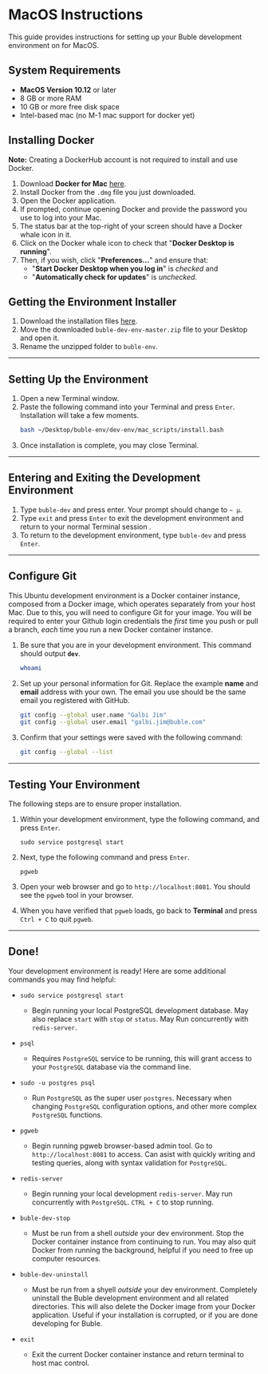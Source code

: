 # MacOS Instructions

This guide provides instructions for setting up your Buble development environment on for MacOS. 

## System Requirements

- **MacOS Version 10.12** or later
- 8 GB or more RAM
- 10 GB or more free disk space
- Intel-based mac (no M-1 mac support for docker yet)

## Installing Docker

**Note:** Creating a DockerHub account is not required to install and use Docker. 

1. Download **Docker for Mac** <a href="https://download.docker.com/mac/stable/Docker.dmg" _target="blank">here</a>.
2. Install Docker from the `.dmg` file you just downloaded.
3. Open the Docker application.
4. If prompted, continue opening Docker and provide the password you use to log into your Mac.
5. The status bar at the top-right of your screen should have a Docker whale icon in it.
6. Click on the Docker whale icon to check that "**Docker Desktop is running**".
7. Then, if you wish, click "**Preferences...**" and ensure that:
    - "**Start Docker Desktop when you log in**" is _checked_ and
    - "**Automatically check for updates**" is _unchecked_.


## Getting the Environment Installer

1. Download the installation files <a href="https://github.com/MLSandoval/buble-dev-env/archive/master.zip" target="_blank">here</a>.
2. Move the downloaded `buble-dev-env-master.zip` file to your Desktop and open it.
3. Rename the unzipped folder to `buble-env`.

---

## Setting Up the Environment

1. Open a new Terminal window.
2. Paste the following command into your Terminal and press `Enter`. Installation will take a few moments.
    ```bash
    bash ~/Desktop/buble-env/dev-env/mac_scripts/install.bash
    ```
3. Once installation is complete, you may close Terminal.

---

## Entering and Exiting the Development Environment

1. Type `buble-dev` and press enter. Your prompt should change to `~ µ`.
2. Type `exit` and press `Enter` to exit the development environment and return to your normal Terminal session .
3. To return to the development environment, type `buble-dev` and press `Enter`.

---

## Configure Git

This Ubuntu development environment is a Docker container instance, composed from a Docker image, which operates separately from your host Mac. Due to this, you will need to configure Git for your image. You will be required to enter your Github login credentials the *first* time you push or pull a branch, *each* time you run a new Docker container instance.

1. Be sure that you are in your development environment. This command should output **`dev`**.

    ```bash
    whoami
    ```

2. Set up your personal information for Git. Replace the example **name** and **email** address with your own. The email you use should be the same email you registered with GitHub.

    ```bash
    git config --global user.name "Galbi Jim"
    git config --global user.email "galbi.jim@buble.com"
    ```

3. Confirm that your settings were saved with the following command:

    ```bash
    git config --global --list
    ```

---

## Testing Your Environment

The following steps are to ensure proper installation.

1. Within your development environment, type the following command, and press `Enter`.
    ```shell
    sudo service postgresql start
    ```

2. Next, type the following command and press `Enter`.
    ```shell
    pgweb
    ```

3. Open your web browser and go to `http://localhost:8081`. You should see the `pgweb` tool in your browser.

4. When you have verified that `pgweb` loads, go back to **Terminal** and press `Ctrl + C` to quit `pgweb`.

---

## Done!

Your development environment is ready! Here are some additional commands you may find helpful:

- `sudo service postgresql start`
  - Begin running your local PostgreSQL development database. May also replace `start` with `stop` or `status`. May Run concurrently with `redis-server`.

- `psql`
  - Requires `PostgreSQL` service to be running, this will grant access to your `PostgreSQL` database via the command line.

- `sudo -u postgres psql`
  - Run `PostgreSQL` as the super user `postgres`. Necessary when changing `PostgreSQL` configuration options, and other more complex `PostgreSQL` functions.

- `pgweb`
  - Begin running pgweb browser-based admin tool. Go to `http://localhost:8081` to access. Can asist with quickly writing and testing queries, along with syntax validation for `PostgreSQL`.

- `redis-server`
  - Begin running your local development `redis-server`. May run concurrently with `PostgreSQL`. `CTRL + C` to stop running.

- `buble-dev-stop`
  - Must be run from a shell *outside* your dev environment. Stop the Docker container instance from continuing to run. You may also quit Docker from running the background, helpful if you need to free up computer resources.

- `buble-dev-uninstall`
  - Must be run from a shyell *outside* your dev environment. Completely uninstall the Buble development environment and all related directories. This will also delete the Docker image from your Docker application. Useful if your installation is corrupted, or if you are done developing for Buble.

- `exit`
  - Exit the current Docker container instance and return terminal to host mac control.
